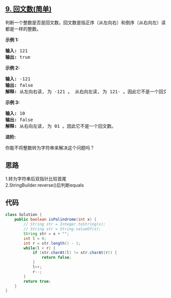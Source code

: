 ## [9. 回文数(简单)](https://leetcode-cn.com/problems/palindrome-number/)
<div class="notranslate"><p>判断一个整数是否是回文数。回文数是指正序（从左向右）和倒序（从右向左）读都是一样的整数。</p>

<p><strong>示例 1:</strong></p>

<pre><strong>输入:</strong> 121
<strong>输出:</strong> true
</pre>

<p><strong>示例&nbsp;2:</strong></p>

<pre><strong>输入:</strong> -121
<strong>输出:</strong> false
<strong>解释:</strong> 从左向右读, 为 -121 。 从右向左读, 为 121- 。因此它不是一个回文数。
</pre>

<p><strong>示例 3:</strong></p>

<pre><strong>输入:</strong> 10
<strong>输出:</strong> false
<strong>解释:</strong> 从右向左读, 为 01 。因此它不是一个回文数。
</pre>

<p><strong>进阶:</strong></p>

<p>你能不将整数转为字符串来解决这个问题吗？</p>
</div>

## 思路
1.转为字符串后双指针比较首尾  
2.StringBuilder.reverse()后判断equals

## 代码
```java
class Solution {
    public boolean isPalindrome(int x) {
        // String str = Integer.toString(x);
        // String str = String.valueOf(x);
        String str = x + "";
        int l = 0;
        int r = str.length() - 1;
        while(l < r) {
            if (str.charAt(l) != str.charAt(r)) {
                return false;
            }
            l++;
            r--;
        }
        return true;
    }
}
```
